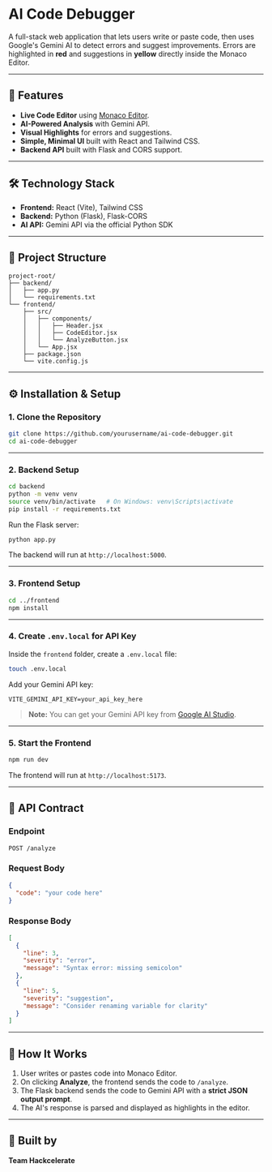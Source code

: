 # AI Code Debugger

A full-stack web application that lets users write or paste code, then uses Google's Gemini AI to detect errors and suggest improvements. Errors are highlighted in **red** and suggestions in **yellow** directly inside the Monaco Editor.

---

## 🚀 Features

- **Live Code Editor** using [Monaco Editor](https://microsoft.github.io/monaco-editor/).
- **AI-Powered Analysis** with Gemini API.
- **Visual Highlights** for errors and suggestions.
- **Simple, Minimal UI** built with React and Tailwind CSS.
- **Backend API** built with Flask and CORS support.

---

## 🛠 Technology Stack

- **Frontend:** React (Vite), Tailwind CSS
- **Backend:** Python (Flask), Flask-CORS
- **AI API:** Gemini API via the official Python SDK

---

## 📂 Project Structure

```
project-root/
├── backend/
│   ├── app.py
│   └── requirements.txt
└── frontend/
    ├── src/
    │   ├── components/
    │   │   ├── Header.jsx
    │   │   ├── CodeEditor.jsx
    │   │   └── AnalyzeButton.jsx
    │   └── App.jsx
    ├── package.json
    └── vite.config.js
```

---

## ⚙️ Installation & Setup

### 1. Clone the Repository
```bash
git clone https://github.com/yourusername/ai-code-debugger.git
cd ai-code-debugger
```

---

### 2. Backend Setup
```bash
cd backend
python -m venv venv
source venv/bin/activate   # On Windows: venv\Scripts\activate
pip install -r requirements.txt
```

Run the Flask server:
```bash
python app.py
```
The backend will run at `http://localhost:5000`.

---

### 3. Frontend Setup
```bash
cd ../frontend
npm install
```

---

### 4. Create `.env.local` for API Key
Inside the `frontend` folder, create a `.env.local` file:
```bash
touch .env.local
```

Add your Gemini API key:
```
VITE_GEMINI_API_KEY=your_api_key_here
```

> **Note:** You can get your Gemini API key from [Google AI Studio](https://makersuite.google.com/app/apikey).

---

### 5. Start the Frontend
```bash
npm run dev
```
The frontend will run at `http://localhost:5173`.

---

## 📡 API Contract

### Endpoint
```
POST /analyze
```

### Request Body
```json
{
  "code": "your code here"
}
```

### Response Body
```json
[
  {
    "line": 3,
    "severity": "error",
    "message": "Syntax error: missing semicolon"
  },
  {
    "line": 5,
    "severity": "suggestion",
    "message": "Consider renaming variable for clarity"
  }
]
```

---

## 🤖 How It Works

1. User writes or pastes code into Monaco Editor.
2. On clicking **Analyze**, the frontend sends the code to `/analyze`.
3. The Flask backend sends the code to Gemini API with a **strict JSON output prompt**.
4. The AI's response is parsed and displayed as highlights in the editor.

---

## 🙌 Built by
**Team Hackcelerate**
